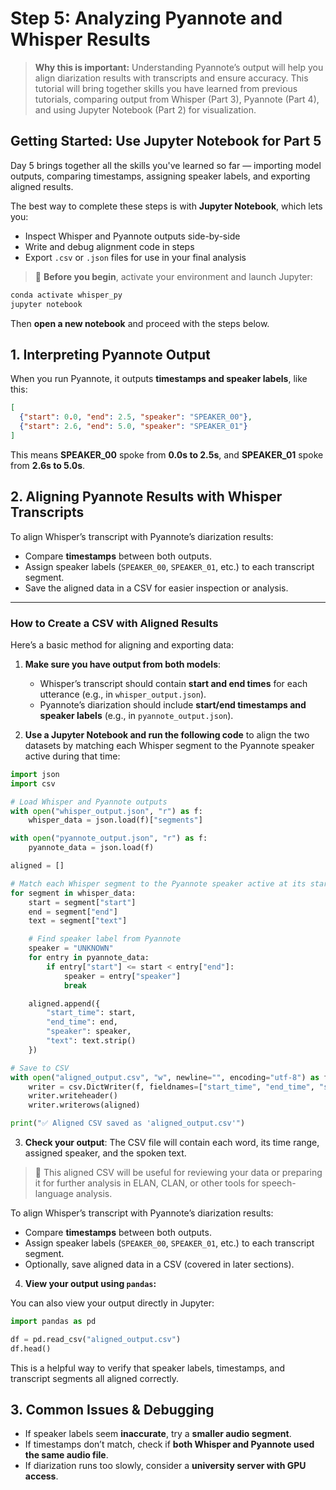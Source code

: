 # **Step 5: Analyzing Pyannote and Whisper Results**

> **Why this is important:** Understanding Pyannote’s output will help you align diarization results with transcripts and ensure accuracy. This tutorial will bring together skills you have learned from previous tutorials, comparing output from Whisper (Part 3), Pyannote (Part 4), and using Jupyter Notebook (Part 2) for visualization.

## **Getting Started: Use Jupyter Notebook for Part 5**

Day 5 brings together all the skills you've learned so far — importing model outputs, comparing timestamps, assigning speaker labels, and exporting aligned results.

The best way to complete these steps is with **Jupyter Notebook**, which lets you:
- Inspect Whisper and Pyannote outputs side-by-side
- Write and debug alignment code in steps
- Export `.csv` or `.json` files for use in your final analysis

> 🧠 **Before you begin**, activate your environment and launch Jupyter:
```sh
conda activate whisper_py
jupyter notebook
```
Then **open a new notebook** and proceed with the steps below.

## **1. Interpreting Pyannote Output**
When you run Pyannote, it outputs **timestamps and speaker labels**, like this:

```json
[
  {"start": 0.0, "end": 2.5, "speaker": "SPEAKER_00"},
  {"start": 2.6, "end": 5.0, "speaker": "SPEAKER_01"}
]
```

This means **SPEAKER\_00** spoke from **0.0s to 2.5s**, and **SPEAKER\_01** spoke from **2.6s to 5.0s**.

## **2. Aligning Pyannote Results with Whisper Transcripts**

To align Whisper’s transcript with Pyannote’s diarization results:

- Compare **timestamps** between both outputs.
- Assign speaker labels (`SPEAKER_00`, `SPEAKER_01`, etc.) to each transcript segment.
- Save the aligned data in a CSV for easier inspection or analysis.

---

### **How to Create a CSV with Aligned Results**

Here’s a basic method for aligning and exporting data:

1. **Make sure you have output from both models**:
   - Whisper’s transcript should contain **start and end times** for each utterance (e.g., in `whisper_output.json`).
   - Pyannote’s diarization should include **start/end timestamps and speaker labels** (e.g., in `pyannote_output.json`).

2. **Use a Jupyter Notebook and run the following code** to align the two datasets by matching each Whisper segment to the Pyannote speaker active during that time:

```python
import json
import csv

# Load Whisper and Pyannote outputs
with open("whisper_output.json", "r") as f:
    whisper_data = json.load(f)["segments"]

with open("pyannote_output.json", "r") as f:
    pyannote_data = json.load(f)

aligned = []

# Match each Whisper segment to the Pyannote speaker active at its start time
for segment in whisper_data:
    start = segment["start"]
    end = segment["end"]
    text = segment["text"]

    # Find speaker label from Pyannote
    speaker = "UNKNOWN"
    for entry in pyannote_data:
        if entry["start"] <= start < entry["end"]:
            speaker = entry["speaker"]
            break

    aligned.append({
        "start_time": start,
        "end_time": end,
        "speaker": speaker,
        "text": text.strip()
    })

# Save to CSV
with open("aligned_output.csv", "w", newline="", encoding="utf-8") as f:
    writer = csv.DictWriter(f, fieldnames=["start_time", "end_time", "speaker", "text"])
    writer.writeheader()
    writer.writerows(aligned)

print("✅ Aligned CSV saved as 'aligned_output.csv'")
```

3. **Check your output**: The CSV file will contain each word, its time range, assigned speaker, and the spoken text.

> 📁 This aligned CSV will be useful for reviewing your data or preparing it for further analysis in ELAN, CLAN, or other tools for speech-language analysis.

To align Whisper’s transcript with Pyannote’s diarization results:

- Compare **timestamps** between both outputs.
- Assign speaker labels (`SPEAKER_00`, `SPEAKER_01`, etc.) to each transcript segment.
- Optionally, save aligned data in a CSV (covered in later sections).

4. **View your output using `pandas`:**

You can also view your output directly in Jupyter:
```python
import pandas as pd

df = pd.read_csv("aligned_output.csv")
df.head()
```

This is a helpful way to verify that speaker labels, timestamps, and transcript segments all aligned correctly.

## **3. Common Issues & Debugging**

- If speaker labels seem **inaccurate**, try a **smaller audio segment**.
- If timestamps don’t match, check if **both Whisper and Pyannote used the same audio file**.
- If diarization runs too slowly, consider a **university server with GPU access**.
